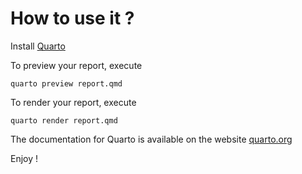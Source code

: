 # How to use it ?

Install [Quarto](quarto.org)

To preview your report, execute

```{bash}
quarto preview report.qmd
```

To render your report, execute

```{bash}
quarto render report.qmd
```

The documentation for Quarto is available on the website [quarto.org](quarto.org)

Enjoy !
